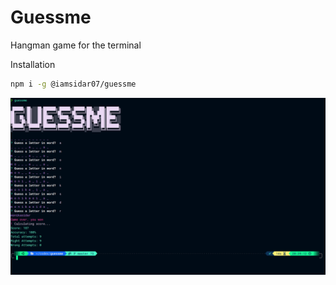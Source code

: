# Guessme
Hangman game for the terminal

Installation
```bash
npm i -g @iamsidar07/guessme
```
![Guessme](./images/preview.png)
